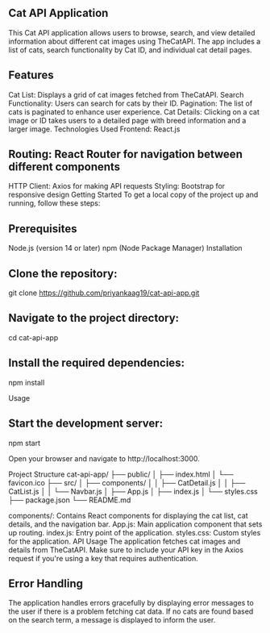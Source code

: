 ## Cat API Application
This Cat API application allows users to browse, search, and view detailed information about different cat images using TheCatAPI. The app includes a list of cats, search functionality by Cat ID, and individual cat detail pages.

## Features
Cat List: Displays a grid of cat images fetched from TheCatAPI.
Search Functionality: Users can search for cats by their ID.
Pagination: The list of cats is paginated to enhance user experience.
Cat Details: Clicking on a cat image or ID takes users to a detailed page with breed information and a larger image.
Technologies Used
Frontend: React.js

## Routing: React Router for navigation between different components
HTTP Client: Axios for making API requests
Styling: Bootstrap for responsive design
Getting Started
To get a local copy of the project up and running, follow these steps:

## Prerequisites
Node.js (version 14 or later)
npm (Node Package Manager)
Installation

## Clone the repository:
git clone https://github.com/priyankaag19/cat-api-app.git

## Navigate to the project directory:
cd cat-api-app

## Install the required dependencies:
npm install

Usage
## Start the development server:
npm start

Open your browser and navigate to http://localhost:3000.

Project Structure
cat-api-app/
├── public/
│   ├── index.html
│   └── favicon.ico
├── src/
│   ├── components/
│   │   ├── CatDetail.js
│   │   ├── CatList.js
│   │   └── Navbar.js
│   ├── App.js
│   ├── index.js
│   └── styles.css
├── package.json
└── README.md

components/: Contains React components for displaying the cat list, cat details, and the navigation bar.
App.js: Main application component that sets up routing.
index.js: Entry point of the application.
styles.css: Custom styles for the application.
API Usage
The application fetches cat images and details from TheCatAPI. Make sure to include your API key in the Axios request if you're using a key that requires authentication.

## Error Handling
The application handles errors gracefully by displaying error messages to the user if there is a problem fetching cat data. If no cats are found based on the search term, a message is displayed to inform the user.
